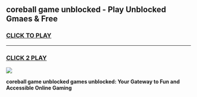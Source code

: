 
## coreball game unblocked - Play Unblocked Gmaes & Free
<h3>
<a href="https://news.freeplayer.one?title=coreball_game_unblocked&ref=23F">CLICK TO PLAY</a></h3>
<hr>

<h3>
<a href="https://news.freeplayer.one?title=coreball_game_unblocked&ref=23F">CLICK 2 PLAY</a>
  
</h3>

<a href="https://news.freeplayer.one?title=coreball_game_unblocked&ref=23F/"><img src="https://clearcache.store/games.png"></a>


**coreball game unblocked games unblocked: Your Gateway to Fun and Accessible Online Gaming**

